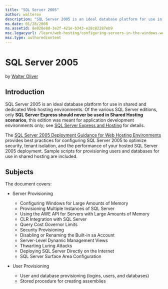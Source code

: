 ```yaml
---
title: "SQL Server 2005"
author: walterov
description: "SQL Server 2005 is an ideal database platform for use in shared and dedicated Web hosting environments. Of the various SQL Server editions, only SQL Server E..."
ms.date: 01/28/2008
ms.assetid: 8e020e8d-3e2f-421e-b343-e28c82287eb9
msc.legacyurl: /learn/web-hosting/configuring-servers-in-the-windows-web-platform/sql-server-2005
msc.type: authoredcontent
---
```

SQL Server 2005
====================
by [Walter Oliver](https://github.com/walterov)

## Introduction

SQL Server 2005 is an ideal database platform for use in shared and dedicated Web hosting environments. Of the various SQL Server editions, only **SQL Server Express should never be used in Shared Hosting scenarios**, this edition was meant for application development environments only; see [SQL Server Express and Hosting](https://blogs.msdn.com/sqlexpress/archive/2008/02/22/sql-server-express-and-hosting.aspx "SQL Server Express and Hosting") for details.

The [SQL Server 2005 Deployment Guidance for Web Hosting Environments](https://www.microsoft.com/technet/prodtechnol/sql/bestpractice/sql2005dgwhe.mspx "SQL 2005 Guide") provides best practices for configuring SQL Server 2005 to optimize security, tenant isolation, and the performance of your hosted SQL Server 2005 deployment. Sample scripts for provisioning users and databases for use in shared hosting are included.

## Subjects

The document covers:

- Server Provisioning

    - Configuring Windows for Large Amounts of Memory
    - Provisioning Multiple Instances of SQL Server
    - Using the AWE API for Servers with Large Amounts of Memory
    - CLR Integration with SQL Server
    - Query Cost Governor Limits
    - Security Provisioning
    - Disabling or Renaming the Built-in sa Account
    - Server-Level Dynamic Management Views
    - Thwarting Luring Attacks
    - Deploying SQL Server Directly on the Internet
    - SQL Server Surface Area Configuration
- User Provisioning

    - User and database provisioning (logins, users, and databases)
    - Stored procedure for creating assemblies